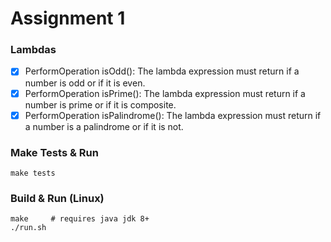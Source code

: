 # Assignment 1

### Lambdas
- [x] PerformOperation isOdd(): The lambda expression must return  if a number is odd or  if it is even.
- [x] PerformOperation isPrime(): The lambda expression must return  if a number is prime or  if it is composite.
- [x] PerformOperation isPalindrome(): The lambda expression must return  if a number is a palindrome or  if it is not.

### Make Tests & Run
```
make tests
```

### Build & Run (Linux)
```
make     # requires java jdk 8+
./run.sh
```
